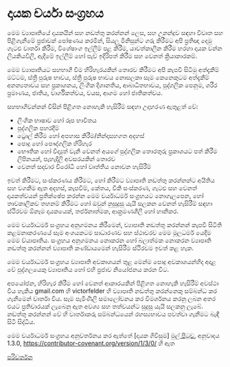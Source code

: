 # දායක චර්යා සංග්‍රහය

මෙම ව්‍යාපෘතියේ දායකයින් සහ නඩත්තු කරන්නන් ලෙස, සහ උනන්දුව සඳහා
විවෘත සහ පිළිගැනීමේ ප්‍රජාවක් පෝෂණය කරමින්, සියලු මිනිසුන්ට ගරු කිරීමට අපි ප්‍රතිඥා දෙමු
ගැටළු වාර්තා කිරීම, විශේෂාංග ඉල්ලීම් පළ කිරීම, යාවත්කාලීන කිරීම හරහා දායක වන්න
ලියකියවිලි, ඇදීමේ ඉල්ලීම් හෝ පැච් ඉදිරිපත් කිරීම සහ වෙනත් ක්‍රියාකාරකම්.

මෙම ව්‍යාපෘතියට සහභාගී වීම හිරිහැරයකින් තොරව කිරීමට අපි කැපවී සිටිමු
අත්දැකීම් මට්ටම, ස්ත්‍රී පුරුෂ භාවය, ස්ත්‍රී පුරුෂ භාවය නොසලකා සෑම කෙනෙකුටම අත්දැකීම්
අනන්‍යතාවය සහ ප්‍රකාශනය, ලිංගික දිශානතිය, ආබාධිතභාවය, පුද්ගලික පෙනුම,
ශරීර ප්‍රමාණය, ජාතිය, වාර්ගිකත්වය, වයස, ආගම හෝ ජාතිකත්වය.

සහභාගිවන්නන් විසින් පිළිගත නොහැකි හැසිරීම් සඳහා උදාහරණ ඇතුළත් වේ:

-   ලිංගික භාෂාව හෝ රූප භාවිතය
-   පුද්ගලික පහරදීම්
-   ට්‍රොල් කිරීම හෝ අපහාස කිරීම/නින්දාසහගත අදහස්
-   පොදු හෝ පෞද්ගලික හිරිහැර
-   භෞතික හෝ විද්‍යුත් වැනි වෙනත් අයගේ පුද්ගලික තොරතුරු ප්‍රකාශයට පත් කිරීම
    ලිපිනයන්, පැහැදිලි අවසරයකින් තොරව
-   වෙනත් සදාචාර විරෝධී හෝ වෘත්තීය නොවන හැසිරීම්

ඉවත් කිරීමට, සංස්කරණය කිරීමට, හෝ කිරීමට ව්‍යාපෘති නඩත්තු කරන්නන්ට අයිතිය සහ වගකීම ඇත
අදහස්, කැපවීම්, කේතය, විකි සංස්කරණ, ගැටළු සහ වෙනත් දායකත්වයන් ප්‍රතික්ෂේප කරන්න
මෙම චර්යාධර්ම සංග්‍රහයට නොගැලපෙන, හෝ තාවකාලිකව තහනම් කිරීමට හෝ
ඔවුන් නුසුදුසු යැයි සලකන වෙනත් හැසිරීම් සඳහා ස්ථිරවම ඕනෑම දායකයෙක්,
තර්ජනාත්මක, ආක්‍රමණශීලී හෝ හානිකර.

මෙම චර්යාධර්ම සංග්‍රහය අනුගමනය කිරීමෙන්, ව්‍යාපෘති නඩත්තු කරන්නන් කැපවී සිටිති
කළමනාකරණයේ සෑම අංශයකටම සාධාරණව සහ ස්ථාවරව මෙම මූලධර්ම යෙදීම
මෙම ව්යාපෘතිය. සංග්‍රහය අනුගමනය නොකරන හෝ බලාත්මක නොකරන ව්‍යාපෘති නඩත්තු කරන්නන්
ව්‍යාපෘති කණ්ඩායමෙන් හැසිරීම ස්ථිරවම ඉවත් කළ හැක.

මෙම චර්යාධර්ම සංග්‍රහය ව්‍යාපෘති අවකාශයන් තුළ මෙන්ම පොදු අවකාශයන්හිද අදාළ වේ
පුද්ගලයෙකු ව්‍යාපෘතිය හෝ එහි ප්‍රජාව නියෝජනය කරන විට.

අපයෝජන, හිරිහැර කිරීම හෝ වෙනත් ආකාරයකින් පිළිගත නොහැකි හැසිරීම් අවස්ථා විය හැකිය
gmail.com හි victorfelder හි ව්‍යාපෘති නඩත්තු කරන්නෙකු සම්බන්ධ කර ගැනීමෙන් වාර්තා විය. සෑම
පැමිණිලි සමාලෝචනය කර විමර්ශනය කරනු ලබන අතර එයට ප්‍රතිචාරයක් ලැබෙනු ඇත
අවශ්‍ය සහ තත්වයන්ට සුදුසු යැයි සලකනු ලැබේ. නඩත්තු කරන්නන් වේ
හි වාර්තාකරු සම්බන්ධයෙන් රහස්‍යභාවය පවත්වා ගැනීමට බැඳී සිටී
සිද්ධිය.

මෙම චර්යාධර්ම සංග්‍රහය අනුවර්තනය කර ඇත්තේ [දායක ගිවිසුම] [මුල් පිටුව],
අනුවාදය 1.3.0, https://contributor-covenant.org/version/1/3/0/ හි ඇත

[මුල් පිටුව]: https://contributor-covenant.org

[පරිවර්තන](README.md#පරිවර්තන)
